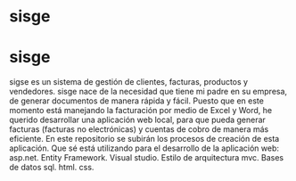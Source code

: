 # sisge
# sisge
sigse es un sistema de gestión de clientes, facturas, productos y vendedores.
sisge nace de la necesidad que tiene mi padre en su empresa, de generar documentos de manera rápida y fácil.
Puesto que en este momento está manejando la facturación por medio de Excel y Word, he querido desarrollar una aplicación web local, para que pueda generar facturas 
(facturas no electrónicas) y cuentas de cobro de manera más eficiente.
En este repositorio se subirán los procesos de creación de esta aplicación.
Que sé está utilizando para el desarrollo de la aplicación web:
asp.net.
Entity Framework.
Visual studio.
Estilo de arquitectura mvc.
Bases de datos sql.
html.
css.
